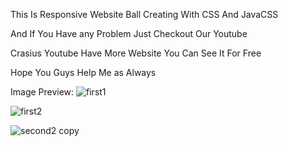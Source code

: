 This Is Responsive Website Ball Creating With CSS And JavaCSS 

And If You Have any Problem Just Checkout Our Youtube

Crasius Youtube Have More Website You Can See It For Free 

Hope You Guys Help Me as Always


Image Preview:
![first1](https://github.com/CrasiusAhmed/Responsive-Website-Ball/assets/164026375/c8619734-26b1-493f-9452-c47d26e5e9a9)

![first2](https://github.com/CrasiusAhmed/Responsive-Website-Ball/assets/164026375/97fee7cd-8857-4b8e-a198-f232def3f00a)

![second2 copy](https://github.com/CrasiusAhmed/Responsive-Website-Ball/assets/164026375/96ba53c1-5e01-4361-bb64-55eefa6b7555)


